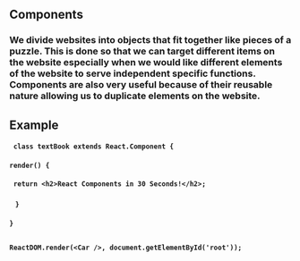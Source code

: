 ## Components

### We divide websites into objects that fit together like pieces of a puzzle. This is done so that we can target different items on the website especially when we would like different elements of the website to serve independent specific functions. Components are also very useful because of their reusable nature allowing us to duplicate elements on the website.

## Example

#### ` class textBook extends React.Component {`

#### `render() {`

#### ` return <h2>React Components in 30 Seconds!</h2>;`

#### &nbsp;` }`

#### `}`

##

##

#### `ReactDOM.render(<Car />, document.getElementById('root'));`
